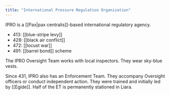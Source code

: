 ```yaml
---
title: "International Pressure Regulation Organization"
---
```


IPRO is a [[Pax|pax centralis]]-based international regulatory agency.

- 413: [[blue-stripe levy]]
- 428: [[black air conflict]]
- 472: [[locust war]]
- 491: [[barrel bond]] scheme

The IPRO Oversight Team works with local inspectors. They wear sky-blue vests. 

Since 431, IPRO also has an Enforcement Team. They accompany Oversight officers or conduct independent action. They were trained and initially led by [[Egide]]. Half of the ET is permanently stationed in Liara. 
